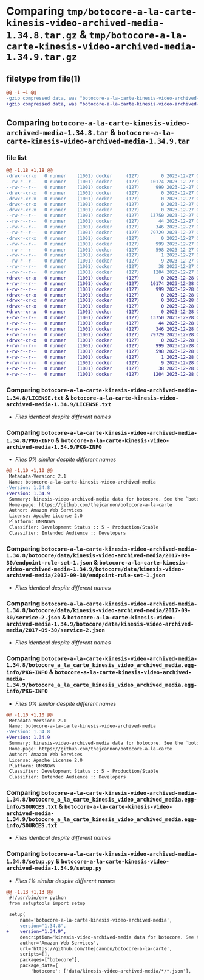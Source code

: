 # Comparing `tmp/botocore-a-la-carte-kinesis-video-archived-media-1.34.8.tar.gz` & `tmp/botocore-a-la-carte-kinesis-video-archived-media-1.34.9.tar.gz`

## filetype from file(1)

```diff
@@ -1 +1 @@
-gzip compressed data, was "botocore-a-la-carte-kinesis-video-archived-media-1.34.8.tar", last modified: Wed Dec 27 01:06:47 2023, max compression
+gzip compressed data, was "botocore-a-la-carte-kinesis-video-archived-media-1.34.9.tar", last modified: Thu Dec 28 01:06:49 2023, max compression
```

## Comparing `botocore-a-la-carte-kinesis-video-archived-media-1.34.8.tar` & `botocore-a-la-carte-kinesis-video-archived-media-1.34.9.tar`

### file list

```diff
@@ -1,18 +1,18 @@
-drwxr-xr-x   0 runner    (1001) docker     (127)        0 2023-12-27 01:06:47.567326 botocore-a-la-carte-kinesis-video-archived-media-1.34.8/
--rw-r--r--   0 runner    (1001) docker     (127)    10174 2023-12-27 01:06:47.000000 botocore-a-la-carte-kinesis-video-archived-media-1.34.8/LICENSE.txt
--rw-r--r--   0 runner    (1001) docker     (127)      999 2023-12-27 01:06:47.567326 botocore-a-la-carte-kinesis-video-archived-media-1.34.8/PKG-INFO
-drwxr-xr-x   0 runner    (1001) docker     (127)        0 2023-12-27 01:06:47.567326 botocore-a-la-carte-kinesis-video-archived-media-1.34.8/botocore/
-drwxr-xr-x   0 runner    (1001) docker     (127)        0 2023-12-27 01:06:47.567326 botocore-a-la-carte-kinesis-video-archived-media-1.34.8/botocore/data/
-drwxr-xr-x   0 runner    (1001) docker     (127)        0 2023-12-27 01:06:47.567326 botocore-a-la-carte-kinesis-video-archived-media-1.34.8/botocore/data/kinesis-video-archived-media/
-drwxr-xr-x   0 runner    (1001) docker     (127)        0 2023-12-27 01:06:47.567326 botocore-a-la-carte-kinesis-video-archived-media-1.34.8/botocore/data/kinesis-video-archived-media/2017-09-30/
--rw-r--r--   0 runner    (1001) docker     (127)    13750 2023-12-27 01:06:29.000000 botocore-a-la-carte-kinesis-video-archived-media-1.34.8/botocore/data/kinesis-video-archived-media/2017-09-30/endpoint-rule-set-1.json
--rw-r--r--   0 runner    (1001) docker     (127)       44 2023-12-27 01:06:29.000000 botocore-a-la-carte-kinesis-video-archived-media-1.34.8/botocore/data/kinesis-video-archived-media/2017-09-30/examples-1.json
--rw-r--r--   0 runner    (1001) docker     (127)      346 2023-12-27 01:06:29.000000 botocore-a-la-carte-kinesis-video-archived-media-1.34.8/botocore/data/kinesis-video-archived-media/2017-09-30/paginators-1.json
--rw-r--r--   0 runner    (1001) docker     (127)    79729 2023-12-27 01:06:29.000000 botocore-a-la-carte-kinesis-video-archived-media-1.34.8/botocore/data/kinesis-video-archived-media/2017-09-30/service-2.json
-drwxr-xr-x   0 runner    (1001) docker     (127)        0 2023-12-27 01:06:47.567326 botocore-a-la-carte-kinesis-video-archived-media-1.34.8/botocore_a_la_carte_kinesis_video_archived_media.egg-info/
--rw-r--r--   0 runner    (1001) docker     (127)      999 2023-12-27 01:06:47.000000 botocore-a-la-carte-kinesis-video-archived-media-1.34.8/botocore_a_la_carte_kinesis_video_archived_media.egg-info/PKG-INFO
--rw-r--r--   0 runner    (1001) docker     (127)      598 2023-12-27 01:06:47.000000 botocore-a-la-carte-kinesis-video-archived-media-1.34.8/botocore_a_la_carte_kinesis_video_archived_media.egg-info/SOURCES.txt
--rw-r--r--   0 runner    (1001) docker     (127)        1 2023-12-27 01:06:47.000000 botocore-a-la-carte-kinesis-video-archived-media-1.34.8/botocore_a_la_carte_kinesis_video_archived_media.egg-info/dependency_links.txt
--rw-r--r--   0 runner    (1001) docker     (127)        9 2023-12-27 01:06:47.000000 botocore-a-la-carte-kinesis-video-archived-media-1.34.8/botocore_a_la_carte_kinesis_video_archived_media.egg-info/top_level.txt
--rw-r--r--   0 runner    (1001) docker     (127)       38 2023-12-27 01:06:47.567326 botocore-a-la-carte-kinesis-video-archived-media-1.34.8/setup.cfg
--rw-r--r--   0 runner    (1001) docker     (127)     1204 2023-12-27 01:06:47.000000 botocore-a-la-carte-kinesis-video-archived-media-1.34.8/setup.py
+drwxr-xr-x   0 runner    (1001) docker     (127)        0 2023-12-28 01:06:49.122336 botocore-a-la-carte-kinesis-video-archived-media-1.34.9/
+-rw-r--r--   0 runner    (1001) docker     (127)    10174 2023-12-28 01:06:48.000000 botocore-a-la-carte-kinesis-video-archived-media-1.34.9/LICENSE.txt
+-rw-r--r--   0 runner    (1001) docker     (127)      999 2023-12-28 01:06:49.122336 botocore-a-la-carte-kinesis-video-archived-media-1.34.9/PKG-INFO
+drwxr-xr-x   0 runner    (1001) docker     (127)        0 2023-12-28 01:06:49.118336 botocore-a-la-carte-kinesis-video-archived-media-1.34.9/botocore/
+drwxr-xr-x   0 runner    (1001) docker     (127)        0 2023-12-28 01:06:49.118336 botocore-a-la-carte-kinesis-video-archived-media-1.34.9/botocore/data/
+drwxr-xr-x   0 runner    (1001) docker     (127)        0 2023-12-28 01:06:49.118336 botocore-a-la-carte-kinesis-video-archived-media-1.34.9/botocore/data/kinesis-video-archived-media/
+drwxr-xr-x   0 runner    (1001) docker     (127)        0 2023-12-28 01:06:49.122336 botocore-a-la-carte-kinesis-video-archived-media-1.34.9/botocore/data/kinesis-video-archived-media/2017-09-30/
+-rw-r--r--   0 runner    (1001) docker     (127)    13750 2023-12-28 01:06:26.000000 botocore-a-la-carte-kinesis-video-archived-media-1.34.9/botocore/data/kinesis-video-archived-media/2017-09-30/endpoint-rule-set-1.json
+-rw-r--r--   0 runner    (1001) docker     (127)       44 2023-12-28 01:06:26.000000 botocore-a-la-carte-kinesis-video-archived-media-1.34.9/botocore/data/kinesis-video-archived-media/2017-09-30/examples-1.json
+-rw-r--r--   0 runner    (1001) docker     (127)      346 2023-12-28 01:06:26.000000 botocore-a-la-carte-kinesis-video-archived-media-1.34.9/botocore/data/kinesis-video-archived-media/2017-09-30/paginators-1.json
+-rw-r--r--   0 runner    (1001) docker     (127)    79729 2023-12-28 01:06:26.000000 botocore-a-la-carte-kinesis-video-archived-media-1.34.9/botocore/data/kinesis-video-archived-media/2017-09-30/service-2.json
+drwxr-xr-x   0 runner    (1001) docker     (127)        0 2023-12-28 01:06:49.122336 botocore-a-la-carte-kinesis-video-archived-media-1.34.9/botocore_a_la_carte_kinesis_video_archived_media.egg-info/
+-rw-r--r--   0 runner    (1001) docker     (127)      999 2023-12-28 01:06:49.000000 botocore-a-la-carte-kinesis-video-archived-media-1.34.9/botocore_a_la_carte_kinesis_video_archived_media.egg-info/PKG-INFO
+-rw-r--r--   0 runner    (1001) docker     (127)      598 2023-12-28 01:06:49.000000 botocore-a-la-carte-kinesis-video-archived-media-1.34.9/botocore_a_la_carte_kinesis_video_archived_media.egg-info/SOURCES.txt
+-rw-r--r--   0 runner    (1001) docker     (127)        1 2023-12-28 01:06:49.000000 botocore-a-la-carte-kinesis-video-archived-media-1.34.9/botocore_a_la_carte_kinesis_video_archived_media.egg-info/dependency_links.txt
+-rw-r--r--   0 runner    (1001) docker     (127)        9 2023-12-28 01:06:49.000000 botocore-a-la-carte-kinesis-video-archived-media-1.34.9/botocore_a_la_carte_kinesis_video_archived_media.egg-info/top_level.txt
+-rw-r--r--   0 runner    (1001) docker     (127)       38 2023-12-28 01:06:49.122336 botocore-a-la-carte-kinesis-video-archived-media-1.34.9/setup.cfg
+-rw-r--r--   0 runner    (1001) docker     (127)     1204 2023-12-28 01:06:48.000000 botocore-a-la-carte-kinesis-video-archived-media-1.34.9/setup.py
```

### Comparing `botocore-a-la-carte-kinesis-video-archived-media-1.34.8/LICENSE.txt` & `botocore-a-la-carte-kinesis-video-archived-media-1.34.9/LICENSE.txt`

 * *Files identical despite different names*

### Comparing `botocore-a-la-carte-kinesis-video-archived-media-1.34.8/PKG-INFO` & `botocore-a-la-carte-kinesis-video-archived-media-1.34.9/PKG-INFO`

 * *Files 0% similar despite different names*

```diff
@@ -1,10 +1,10 @@
 Metadata-Version: 2.1
 Name: botocore-a-la-carte-kinesis-video-archived-media
-Version: 1.34.8
+Version: 1.34.9
 Summary: kinesis-video-archived-media data for botocore. See the `botocore-a-la-carte` package for more info.
 Home-page: https://github.com/thejcannon/botocore-a-la-carte
 Author: Amazon Web Services
 License: Apache License 2.0
 Platform: UNKNOWN
 Classifier: Development Status :: 5 - Production/Stable
 Classifier: Intended Audience :: Developers
```

### Comparing `botocore-a-la-carte-kinesis-video-archived-media-1.34.8/botocore/data/kinesis-video-archived-media/2017-09-30/endpoint-rule-set-1.json` & `botocore-a-la-carte-kinesis-video-archived-media-1.34.9/botocore/data/kinesis-video-archived-media/2017-09-30/endpoint-rule-set-1.json`

 * *Files identical despite different names*

### Comparing `botocore-a-la-carte-kinesis-video-archived-media-1.34.8/botocore/data/kinesis-video-archived-media/2017-09-30/service-2.json` & `botocore-a-la-carte-kinesis-video-archived-media-1.34.9/botocore/data/kinesis-video-archived-media/2017-09-30/service-2.json`

 * *Files identical despite different names*

### Comparing `botocore-a-la-carte-kinesis-video-archived-media-1.34.8/botocore_a_la_carte_kinesis_video_archived_media.egg-info/PKG-INFO` & `botocore-a-la-carte-kinesis-video-archived-media-1.34.9/botocore_a_la_carte_kinesis_video_archived_media.egg-info/PKG-INFO`

 * *Files 0% similar despite different names*

```diff
@@ -1,10 +1,10 @@
 Metadata-Version: 2.1
 Name: botocore-a-la-carte-kinesis-video-archived-media
-Version: 1.34.8
+Version: 1.34.9
 Summary: kinesis-video-archived-media data for botocore. See the `botocore-a-la-carte` package for more info.
 Home-page: https://github.com/thejcannon/botocore-a-la-carte
 Author: Amazon Web Services
 License: Apache License 2.0
 Platform: UNKNOWN
 Classifier: Development Status :: 5 - Production/Stable
 Classifier: Intended Audience :: Developers
```

### Comparing `botocore-a-la-carte-kinesis-video-archived-media-1.34.8/botocore_a_la_carte_kinesis_video_archived_media.egg-info/SOURCES.txt` & `botocore-a-la-carte-kinesis-video-archived-media-1.34.9/botocore_a_la_carte_kinesis_video_archived_media.egg-info/SOURCES.txt`

 * *Files identical despite different names*

### Comparing `botocore-a-la-carte-kinesis-video-archived-media-1.34.8/setup.py` & `botocore-a-la-carte-kinesis-video-archived-media-1.34.9/setup.py`

 * *Files 1% similar despite different names*

```diff
@@ -1,13 +1,13 @@
 #!/usr/bin/env python
 from setuptools import setup
 
 setup(
     name='botocore-a-la-carte-kinesis-video-archived-media',
-    version="1.34.8",
+    version="1.34.9",
     description='kinesis-video-archived-media data for botocore. See the `botocore-a-la-carte` package for more info.',
     author='Amazon Web Services',
     url='https://github.com/thejcannon/botocore-a-la-carte',
     scripts=[],
     packages=["botocore"],
     package_data={
         'botocore': ['data/kinesis-video-archived-media/*/*.json'],
```

